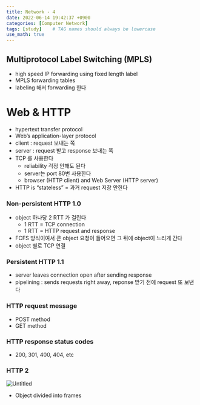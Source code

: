 ```yaml
---
title: Network - 4
date: 2022-06-14 19:42:37 +0900
categories: [Computer Network]
tags: [study]    # TAG names should always be lowercase
use_math: true
---
```


## Multiprotocol Label Switching (MPLS)

- high speed IP forwarding using fixed length label
- MPLS forwarding tables
- labeling 해서 forwarding 한다

# Web & HTTP

- hypertext transfer protocol
- Web’s application-layer protocol
- client : request 보내는 쪽
- server : request 받고 response 보내는 쪽
- TCP 를 사용한다
    - reliability 걱정 안해도 된다
    - server는 port 80번 사용한다
    - browser (HTTP client) and Web Server (HTTP server)
- HTTP is “stateless” = 과거 request 저장 안한다

### Non-persistent HTTP 1.0

- object 하나당 2 RTT 가 걸린다
    - 1 RTT = TCP connection
    - 1 RTT = HTTP request and response
- FCFS 방식이여서  큰 object 요청이 들어오면 그 뒤에 object이 느리게 간다
- object 별로 TCP 연결

### Persistent HTTP 1.1

- server leaves connection open after sending response
- pipelining : sends requests right away, reponse 받기 전에 request 또 보낸다

### HTTP request message

- POST method
- GET method

### HTTP response status codes

- 200, 301, 400, 404, etc

### HTTP 2

![Untitled](https://s3-us-west-2.amazonaws.com/secure.notion-static.com/4aa28243-1947-4ba7-8d73-d13ff24f5fa5/Untitled.png)

- Object divided into frames